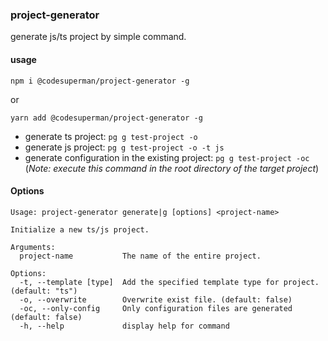 ### project-generator

generate js/ts project by simple command.

#### usage

```shell
npm i @codesuperman/project-generator -g
```

or

```shell
yarn add @codesuperman/project-generator -g
```

- generate ts project: `pg g test-project -o`
- generate js project: `pg g test-project -o -t js`
- generate configuration in the existing project: `pg g test-project -oc` (*Note: execute this command in the root directory of the target project*)

#### Options

```shell
Usage: project-generator generate|g [options] <project-name>

Initialize a new ts/js project.

Arguments:
  project-name           The name of the entire project.

Options:
  -t, --template [type]  Add the specified template type for project. (default: "ts")
  -o, --overwrite        Overwrite exist file. (default: false)
  -oc, --only-config     Only configuration files are generated (default: false)
  -h, --help             display help for command
```